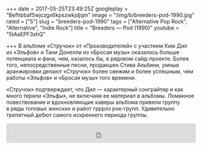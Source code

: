 +++
date = 2017-05-25T23:49:25Z
googleplay = "Befhbbaf5wjczgx6kpszwkjdjqm"
image = "/img/b/breeders-pod-1990.jpg"
rated = ["5"]
slug = "breeders-pod-1990"
tags = ["Alternative Pop Rock", "Alternative", "Indie Rock"]
title = "Breeders — Pod (1990)"
youtube = "5tAaEPF3xhQ"

+++
В альбоме «Стручок» от «Производителей» с участием Ким Дил из «Эльфов» и Тани Донелли из «Бросая музы» оказалось больше потенциала и фана, чем, казалось бы, в рядовом сайд-проекте. Более того, непосредственные песни, продакшен Стива Альбини, умные аранжировки делают «Стручок» более свежим и более успешным, чем работы «Эльфов» и «Бросая музы» того времени.

«Стручок» подтверждает, что Дил — характерный сонграйтер и как много теряли «Эльфы», не включаяя ее материал в альбомы. Ломанное повествование и вдохновляющие каверы альбома привели группу в ряды топовых женских и райот грррлз рок-групп. Удивительно трепетный дебют самого искреннего периода группы.

<iframe width="100%" height="52" src="https://embed.song.link/?url=https%3A%2F%2Falbum.link%2FqwWnNWrnCk42t&theme=light" frameborder="0" allowfullscreen sandbox="allow-same-origin allow-scripts allow-presentation allow-popups allow-popups-to-escape-sandbox"></iframe>